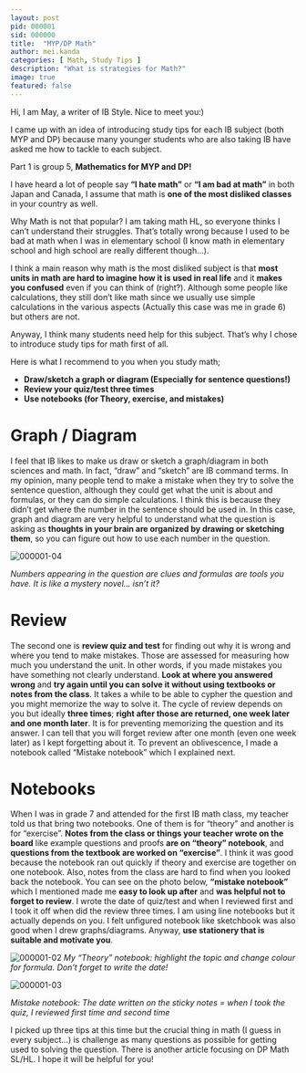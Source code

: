 ```yaml
---
layout: post
pid: 000001
sid: 000000
title:  "MYP/DP Math"
author: mei.kanda
categories: [ Math, Study Tips ]
description: "What is strategies for Math?"
image: true
featured: false
---
```


Hi, I am May, a writer of IB Style. Nice to meet you:)

I came up with an idea of introducing study tips for each IB subject (both MYP and DP) because many younger students who are also taking IB have asked me how to tackle to each subject.

Part 1 is group 5, **Mathematics for MYP and DP!**

I have heard a lot of people say **“I hate math”** or **“I am bad at math”** in both Japan and Canada, I assume that math is **one of the most disliked classes** in your country as well.

Why Math is not that popular? I am taking math HL, so everyone thinks I can’t understand their struggles. That’s totally wrong because I used to be bad at math when I was in elementary school (I know math in elementary school and high school are really different though...).

I think a main reason why math is the most disliked subject is that **most units in math are hard to imagine how it is used in real life** and it **makes you confused** even if you can think of (right?). Although some people like calculations, they still don’t like math since we usually use simple calculations in the various aspects (Actually this case was me in grade 6) but others are not.

Anyway, I think many students need help for this subject. That’s why I chose to introduce study tips for math first of all.

Here is what I recommend to you when you study math;

- **Draw/sketch a graph or diagram (Especially for sentence questions!)**
- **Review your quiz/test three times**
- **Use notebooks (for Theory, exercise, and mistakes)**

# Graph / Diagram

I feel that IB likes to make us draw or sketch a graph/diagram in both sciences and math. In fact, “draw” and “sketch” are IB command terms. In my opinion, many people tend to make a mistake when they try to solve the sentence question, although they could get what the unit is about and formulas, or they can do simple calculations. I think this is because they didn’t get where the number in the sentence should be used in. In this case, graph and diagram are very helpful to understand what the question is asking as **thoughts in your brain are organized by drawing or sketching them**, so you can figure out how to use each number in the question.

![000001-04](https://res.cloudinary.com/ibstyle/image/upload/posts/000001/000001-04.png)

_Numbers appearing in the question are clues and formulas are tools you have. It is like a mystery novel... isn’t it?_

# Review

The second one is **review quiz and test** for finding out why it is wrong and where you tend to make mistakes. Those are assessed for measuring how much you understand the unit. In other words, if you made mistakes you have something not clearly understand. **Look at where you answered wrong** and **try again until you can solve it without using textbooks or notes from the class**. It takes a while to be able to cypher the question and you might memorize the way to solve it. The cycle of review depends on you but ideally **three times**; **right after those are returned, one week later and one month later**. It is for preventing memorizing the question and its answer. I can tell that you will forget review after one month (even one week later) as I kept forgetting about it. To prevent an oblivescence, I made a notebook called “Mistake notebook” which I explained next.

# Notebooks

When I was in grade 7 and attended for the first IB math class, my teacher told us that bring two notebooks. One of them is for “theory” and another is for “exercise”. **Notes from the class or things your teacher wrote on the board** like example questions and proofs **are on “theory” notebook**, and **questions from the textbook are worked on “exercise”**. I think it was good because the notebook ran out quickly if theory and exercise are together on one notebook. Also, notes from the class are hard to find when you looked back the notebook. You can see on the photo below, **“mistake notebook”** which I mentioned made me **easy to look up after** and **was helpful not to forget to review**. I wrote the date of quiz/test and when I reviewed first and I took it off when did the review three times. I am using line notebooks but it actually depends on you. I felt unfigured notebook like sketchbook was also good when I drew graphs/diagrams. Anyway, **use stationery that is suitable and motivate you**.

![000001-02](https://res.cloudinary.com/ibstyle/image/upload/posts/000001/000001-02.png)
_My “Theory” notebook: highlight the topic and change colour for formula. Don’t forget to write the date!_

![000001-03](https://res.cloudinary.com/ibstyle/image/upload/posts/000001/000001-03.png)

_Mistake notebook: The date written on the sticky notes = when I took the quiz, I reviewed first time and second time_

I picked up three tips at this time but the crucial thing in math (I guess in every subject...) is challenge as many questions as possible for getting used to solving the question. There is another article focusing on DP Math SL/HL. I hope it will be helpful for you!
